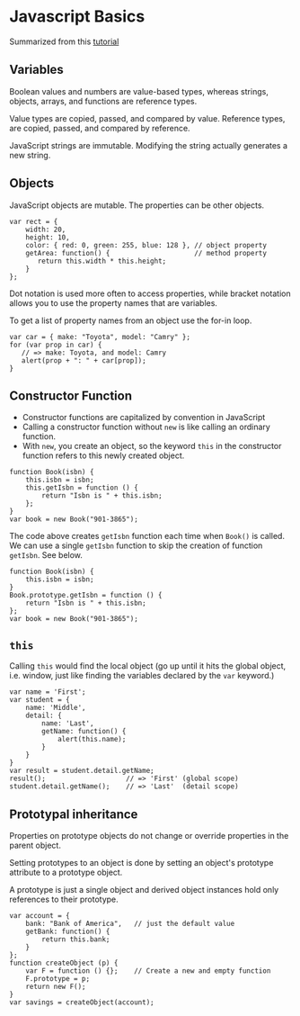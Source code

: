 Javascript Basics
===
Summarized from this [tutorial](https://www.dofactory.com/tutorial/javascript)

Variables
---
Boolean values and numbers are value-based types, whereas strings, objects, arrays, and functions are reference types.

Value types are copied, passed, and compared by value. Reference types, are copied, passed, and compared by reference.

JavaScript strings are immutable. Modifying the string actually generates a new string.

Objects
---

JavaScript objects are mutable. The properties can be other objects. 

```
var rect = {
    width: 20, 
    height: 10,
    color: { red: 0, green: 255, blue: 128 }, // object property
    getArea: function() {                     // method property 
       return this.width * this.height;
    }
};
```

Dot notation is used more often to access properties, while bracket notation allows you to use the property names that are variables.

To get a list of property names from an object use the for-in loop.

```
var car = { make: "Toyota", model: "Camry" };
for (var prop in car) {
   // => make: Toyota, and model: Camry
   alert(prop + ": " + car[prop]);  
}
```

Constructor Function
---
* Constructor functions are capitalized by convention in JavaScript
* Calling a constructor function without `new` is like calling an ordinary function.
* With `new`, you create an object, so the keyword `this` in the constructor function refers to this newly created object. 

```
function Book(isbn) {
    this.isbn = isbn;
    this.getIsbn = function () {
        return "Isbn is " + this.isbn;
    };
}
var book = new Book("901-3865");
```

The code above creates `getIsbn` function each time when `Book()` is called. 
We can use a single `getIsbn` function to skip the creation of function `getIsbn`. 
See below.
```
function Book(isbn) {
    this.isbn = isbn;
}
Book.prototype.getIsbn = function () {
    return "Isbn is " + this.isbn;
};
var book = new Book("901-3865");
```

`this` 
---

Calling `this` would find the local object (go up until it hits the global object, i.e. window, just like finding the variables declared by the `var` keyword.)

```
var name = 'First';
var student = {
    name: 'Middle',
    detail: {
        name: 'Last',
        getName: function() {
            alert(this.name);
        }
    }
}
var result = student.detail.getName; 
result();                    // => 'First' (global scope)
student.detail.getName();    // => 'Last'  (detail scope) 
```

Prototypal inheritance
---
Properties on prototype objects do not change or override properties in the parent object.

Setting prototypes to an object is done by setting an object's prototype attribute to a prototype object.

A prototype is just a single object and derived object instances hold only references to their prototype.

```
var account = {
    bank: "Bank of America",   // just the default value
    getBank: function() {
        return this.bank;
    }
};
function createObject (p) {
    var F = function () {};    // Create a new and empty function
    F.prototype = p;
    return new F();
}
var savings = createObject(account);
```
